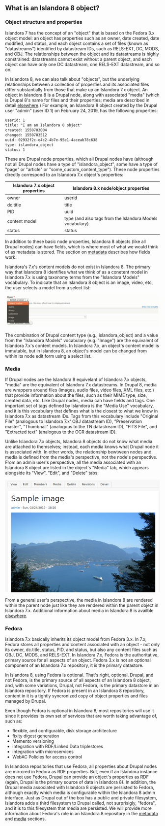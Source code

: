 ## What is an Islandora 8 object?

### Object structure and properties

Islandora 7 has the concept of an "object" that is based on the Fedora 3.x object model: an object has properties such as an owner, date created, date modified, and status, and each object contains a set of files (known as "datastreams") identified by datastream IDs, such as RELS-EXT, DC, MODS, and OBJ. The relationships between the object and its datastreams is highly constrained: datastreams cannot exist without a parent object, and each object can have only one DC datastream, one RELS-EXT datastream, and so on.

In Islandora 8, we can also talk about "objects", but the underlying relationships between a collection of properties and its associated files differ substantially from those that make up an Islandora 7.x object. An object in Islandora 8 is a Drupal node, along with associated "media" (which is Drupal 8's name for files and their properties; media are described in detail [elsewhere](datastreams.md).) For example, an Islandora 8 object created by the Drupal user "admin" (user ID 1) on February 24, 2019, has the following properties:

```
userid: 1
title: "I am an Islandora 8 object"
created: 1550703004
changed: 1550703512
uuid: 02932f2c-e4c2-4b7e-95e1-4aceab78c638
type: islandora_object
status: 1
```

These are Drupal node properties, which all Drupal nodes have (although not all Drupal nodes have a type of "islandora_object", some have a type of "page" or "article" or "some_custom_content_type"). These node properties directly correspond to an Islandora 7.x object's properties:

Islandora 7.x object properties | Islandora 8.x node/object properties
------------ | -------------
owner | userid
dc.title | title
PID | uuid
content model | type (and also tags from the Islandora Models vocabulary)
status | status

In addition to these basic node properties, Islandora 8 objects (like all Drupal nodes) can have fields, which is where most of what we would think of as metadata is stored. The section on [metadata](metadata.md) describes how fields work.

Islandora's 7.x's content models do not exist in Islandora 8. The primary way that Islandora 8 identifies what we think of as a conetent model in Islandora 7.x is using taxonomy terms from the "Islandora Models" vocabulary. To indicate that an Islandora 8 object is an image, video, etc, the user selects a model from a select list:

![Media tab](../assets/object_model_tags.png)

The combination of Drupal content type (e.g., islandora_object) and a value from the "Islandora Models" vocabulary (e.g. "Image") are the equivalent of Islandora 7.x's content models. In Islandora 7.x, an object's content model is immutable, but in Islandora 8, an object's model can be changed from within its node edit form using a select list.

### Media

If Drupal nodes are the Islandora 8 equivelant of Islandora 7.x objects, "media" are the equivalent of Islandora 7.x datastreams. In Drupal 8, media are wrappers around files (images, audio files, video files, XML files, etc.) that provide information about the files, such as their MIME type, size, created data, etc. Like Drupal nodes, media can have fields and tags. One important set of tags defined by Islandora is the "Media Use" vocabulary, and it is this vocabulary that defines what is the closest to what we know in Islandora 7.x as datastream IDs. Tags from this vocabulary include "Original File" (analogous to Islandora 7.x' OBJ datastream ID), "Preservation master", "Thumbnail" (analogous to the TN datastream ID), "FITS File", and "Extracted text" (analogous to the OCR datastream ID).

Unlike Islandora 7.x objects, Islandora 8 objects do not know what media are attached to themselves; instead, each media knows what Drupal node it is associated with. In other words, the relationship bewtween nodes and media is defined from the media's perspective, not the node's perspective. From an admin user's perspective, all the media associated with an Islandora 8 object are listed in the object's "Media" tab, which appears alongside its "View", "Edit", and "Delete" tabs:

![Media tab](../assets/media_tab.png)


From a general user's perspective, the media in Islandora 8 are rendered within the parent node just like they are rendered within the parent object in Islandora 7.x. Additional information about media in Islandora 8 is availble [elsewhere](datastreams.md).

### Fedora

Islandora 7.x basically inherits its object model from Fedora 3.x. In 7.x, Fedora stores all properties and content associated with an object - not only its owner, dc.title, status, PID, and status, but also any content files such as OBJ, DC, MODS, and RELS-EXT. In Islandora 7.x, Fedora is the authoritative, primary source for all aspects of an object. Fedora 3.x is not an optional component of an Islandora 7.x repository, it is the primary datastore.

In Islandora 8, using Fedora is optional. That's right, optional. Drupal, and not Fedora, is the primary source of all aspects of an Islandora 8 object, and, with some variations, Drupal, not Fedora, is the primary datastore in an Islandora repository. If Fedora is present in an Islandora 8 repository, content in it is a tightly syncronized copy of object properties and files managed by Drupal.

Even though Fedora is optional in Islandora 8, most repositories will use it since it provides its own set of services that are worth taking advantage of, such as:

* flexible, and configurable, disk storage architecture
* fixity digest generation
* Memento versioning
* integration with RDF/Linked Data triplestores
* integration with microservices
* WebAC Policies for access control

In Islandora repositories that use Fedora, all properties about Drupal nodes are mirrored in Fedora as RDF properties. But, even if an Islandora instance does not use Fedora, Drupal can provide an object's properties as RDF (again, Drupal is the primary source of data in Islandora 8). In addition, the Drupal media associated with Islandora 8 objects are persisted to Fedora, although exactly which media is configurable within the Islandora 8 admin interface. Just as Drupal out of the box has a public and private filesystem, Islandora adds a third filesystem to Drupal called, not surprisigly, "fedora", and it is to this filesystem that media are persisted. We will provide more information about Fedora's role in an Islandora 8 repository in the [metadata](metadata.md) and [media](media.md) sections.


